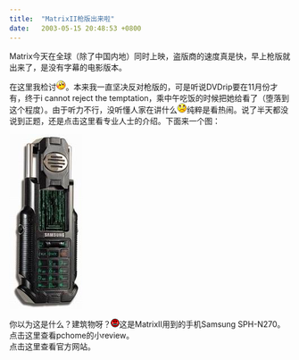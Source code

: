```yaml
---
title:  "MatrixII枪版出来啦"
date:   2003-05-15 20:48:53 +0800
---
```


Matrix今天在全球（除了中国内地）同时上映，盗版商的速度真是快，早上枪版就出来了，是没有字幕的电影版本。  

在这里我检讨![](/images/2011/smile/xiuse.gif)。本来我一直坚决反对枪版的，可是听说DVDrip要在11月份才有，终于i cannot reject the temptation，乘中午吃饭的时候把她给看了（堕落到这个程度）。由于听力不行，没听懂人家在讲什么![](/images/2011/smile/weiqu.gif)纯粹是看热闹。说了半天都没说到正题，还是点击这里看专业人士的介绍。下面来一个图：  

![](/images/2011/matrix/matrixphone.jpg)  

你以为这是什么？建筑物呀？![](/images/2011/smile/qi.gif)这是MatrixII用到的手机Samsung SPH-N270。  
点击这里查看pchome的小review。  
点击这里查看官方网站。  

